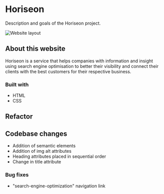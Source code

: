 # Horiseon

Description and goals of the Horiseon project.

![Website layout](assets/images/screencapture-hpere102-github-io-challenge-2021-09-19-21_36_00.png)

## About this website

Horiseon is a service that helps companies with information and insight using search engine optimisation to better their visibility and connect their clients with the best customers for their respective business.

### Built with

* HTML
* CSS

## Refactor

## Codebase changes

* Addition of semantic elements
* Addition of img alt attributes
* Heading attributes placed in sequential order
* Change in title attribute

### Bug fixes

* "search-engine-optimization" navigation link 

